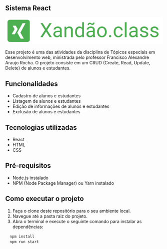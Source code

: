## Sistema React

![img](./xandao_class/public/xandao.png)


Esse projeto é uma das atividades da disciplina de Tópicos especiais em desenvolvimento web, ministrada pelo professor Francisco Alexandre Araujo Rocha. O projeto consiste em um CRUD (Create, Read, Update, Delete) de alunos e estudantes.


## Funcionalidades

- Cadastro de alunos e estudantes
- Listagem de alunos e estudantes
- Edição de informações de alunos e estudantes
- Exclusão de alunos e estudantes

## Tecnologias utilizadas

- React
- HTML
- CSS

## Pré-requisitos

- Node.js instalado
- NPM (Node Package Manager) ou Yarn instalado

## Como executar o projeto

1. Faça o clone deste repositório para o seu ambiente local.
2. Navegue até a pasta raiz do projeto.
3. Abra o terminal e execute o seguinte comando para instalar as dependências:

```bash
  npm install 
  npm run start
```

